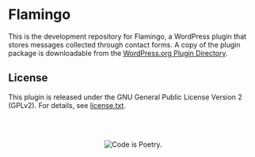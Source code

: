 Flamingo
========

This is the development repository for Flamingo, a WordPress plugin that stores messages collected through contact forms. A copy of the plugin package is downloadable from the [WordPress.org Plugin Directory](https://wordpress.org/plugins/flamingo/).


License
-------

This plugin is released under the GNU General Public License Version 2 (GPLv2). For details, see [license.txt](license.txt).


<br/><br/><p align="center"><img src="https://s.w.org/style/images/codeispoetry.png?1" alt="Code is Poetry." /></p>
